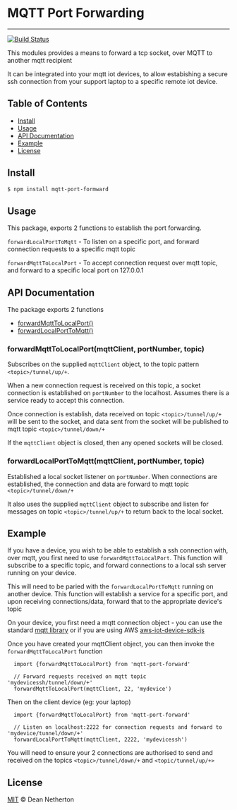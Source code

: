 # MQTT Port Forwarding
-----------

[![Build Status](https://travis-ci.com/vipoo/mqtt-port-forward.svg?branch=master)](https://travis-ci.com/vipoo/mqtt-port-forward)

This modules provides a means to forward a tcp socket, over MQTT to another mqtt recipient

It can be integrated into your mqtt iot devices, to allow estabishing a secure ssh connection
from your support laptop to a specific remote iot device.

## Table of Contents

- [Install](#install)
- [Usage](#usage)
- [API Documentation](#api-documentation)
- [Example](#example)
- [License](#license)


## Install

```sh
$ npm install mqtt-port-formward
```

## Usage

This package, exports 2 functions to establish the port forwarding.

`forwardLocalPortToMqtt` - To listen on a specific port, and forward connection requests to a specific mqtt topic

`forwardMqttToLocalPort` - To accept connection request over mqtt topic, and forward to a specific local port on 127.0.0.1

## API Documentation

The package exports 2 functions

* [forwardMqttToLocalPort()](#forwardmqtttolocalportmqttclient-portnumber-topic)
* [forwardLocalPortToMqtt()](#forwardlocalporttomqttmqttclient-portnumber-topic)

### forwardMqttToLocalPort(mqttClient, portNumber, topic)

Subscribes on the supplied `mqttClient` object, to the topic pattern `<topic>/tunnel/up/+`.

When a new connection request is received on this topic, a socket connection is established
on `portNumber` to the localhost.  Assumes there is a service ready to accept this connection.

Once connection is establish, data received on topic `<topic>/tunnel/up/+` will be sent to
the socket, and data sent from the socket will be published to mqtt topic `<topic>/tunnel/down/+`

If the `mqttClient` object is closed, then any opened sockets will be closed.

### forwardLocalPortToMqtt(mqttClient, portNumber, topic)

Established a local socket listener on `portNumber`.  When connections are established,
the connection and data are forward to mqtt topic `<topic>/tunnel/down/+`

It also uses the supplied `mqttClient` object to subscribe and listen for messages
on topic `<topic>/tunnel/up/+` to return back to the local socket.


## Example

If you have a device, you wish to be able to establish a ssh connection with,
over mqtt, you first need to use `forwardMqttToLocalPort`.  This function will subscribe
to a specific topic, and forward connections to a local ssh server running on your device.

This will need to be paried with the `forwardLocalPortToMqtt` running on another device.  This function
will establish a service for a specific port, and upon receiving connections/data, forward that to the appropriate device's topic

On your device, you first need a mqtt connection object - you can use the standard [mqtt library](https://github.com/mqttjs/MQTT.js)
or if you are using AWS [aws-iot-device-sdk-js](https://github.com/aws/aws-iot-device-sdk-js)

Once you have created your mqttClient object, you can then invoke the `forwardMqttToLocalPort` function

```
  import {forwardMqttToLocalPort} from 'mqtt-port-forward'

  // Forward requests received on mqtt topic 'mydevicessh/tunnel/down/+'
  forwardMqttToLocalPort(mqttClient, 22, 'mydevice')

```

Then on the client device (eg: your laptop)

```
  import {forwardMqttToLocalPort} from 'mqtt-port-forward'

  // Listen on localhost:2222 for connection requests and forward to 'mydevice/tunnel/down/+'
  forwardLocalPortToMqtt(mqttClient, 2222, 'mydevicessh')
```

You will need to ensure your 2 connections are authorised to send and received on
the topics `<topic>/tunnel/down/+` and `<topic/tunnel/up/+>`


## License

[MIT](LICENSE) © Dean Netherton
